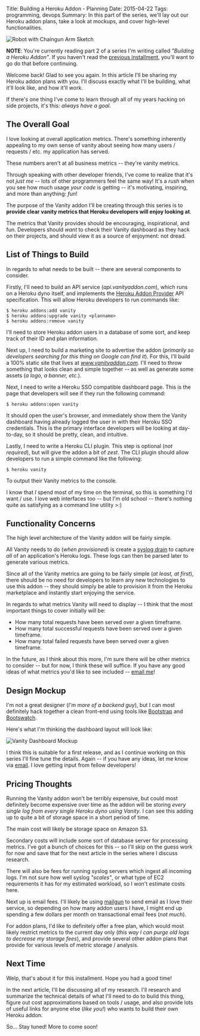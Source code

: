 Title: Building a Heroku Addon - Planning
Date: 2015-04-22
Tags: programming, devops
Summary: In this part of the series, we'll lay out our Heroku addon plans, take a look at mockups, and cover high-level functionalities.


![Robot with Chaingun Arm Sketch][]


**NOTE**: You're currently reading part 2 of a series I'm writing called
*"Building a Heroku Addon"*.  If you haven't read the
[previous installment][], you'll want to go do that before continuing.

Welcome back!  Glad to see you again.  In this article I'll be sharing my Heroku
addon plans with you.  I'll discuss exactly what I'll be building, what it'll
look like, and how it'll work.

If there's one thing I've come to learn through all of my years hacking on
side projects, it's this: *always have a goal*.


## The Overall Goal

I love looking at overall application metrics.  There's something inherently
appealing to my own sense of vanity about seeing how many users / requests /
etc. my application has served.

These numbers aren't at all business metrics -- they're vanity metrics.

Through speaking with other developer friends, I've come to realize that it's
not *just me* -- lots of other programmers feel the same way!  It's a *rush*
when you see how much usage *your code* is getting -- it's motivating,
inspiring, and more than anything: *fun*!

The purpose of the Vanity addon I'll be creating through this series is to
**provide clear vanity metrics that Heroku developers will enjoy looking at**.

The metrics that Vanity provides should be encouraging, inspirational, and fun.
Developers should *want* to check their Vanity dashboard as they hack on their
projects, and should view it as a source of enjoyment: not dread.


## List of Things to Build

In regards to what needs to be built -- there are several components to
consider.

Firstly, I'll need to build an API service (*api.vanityaddon.com*), which runs on
a Heroku dyno itself, and implements the [Heroku Addon Provider][] API
specification.  This will allow Heroku developers to run commands like:

```console
$ heroku addons:add vanity
$ heroku addons:upgrade vanity <planname>
$ heroku addons:remove vanity
```

I'll need to store Heroku addon users in a database of some sort, and keep track
of their ID and plan information.

Next up, I need to build a marketing site to advertise the addon (*primarily so
developers searching for this thing on Google can find it*).  For this, I'll
build a 100% static site that lives at *www.vanityaddon.com*.  I'll need to
throw something that looks clean and simple together -- as well as generate some
assets (*a logo, a banner, etc.*).

Next, I need to write a Heroku SSO compatible dashboard page.  This is the page
that developers will see if they run the following command:

```console
$ heroku addons:open vanity
```

It should open the user's browser, and immediately show them the Vanity
dashboard having already logged the user in with their Heroku SSO credentials.
This is the primary interface developers will be looking at day-to-day, so it
should be pretty, clean, and intuitive.

Lastly, I need to write a Heroku CLI plugin.  This step is optional (*not
required*), but will give the addon a bit of *zest*.  The CLI plugin should
allow developers to run a simple command like the following:

```console
$ heroku vanity
```

To output their Vanity metrics to the console.

I know that *I* spend most of my time on the terminal, so this is something I'd
want / use.  I love web interfaces too -- but I'm old school -- there's nothing
quite as satisfying as a command line utility >:)


## Functionality Concerns

The high level architecture of the Vanity addon will be fairly simple.

All Vanity needs to do (*when provisioned*) is create a [syslog drain][] to
capture *all* of an application's Heroku logs.  These logs can then be parsed
later to generate various metrics.

Since all of the Vanity metrics are going to be fairly simple (*at least, at
first*), there should be no need for developers to learn any new technologies to
use this addon -- they should simply be able to provision it from the Heroku
marketplace and instantly start enjoying the service.

In regards to what metrics Vanity will need to display -- I think that the most
important things to cover initially will be:

- How many total requests have been served over a given timeframe.
- How many total successful requests have been served over a given timeframe.
- How many total failed requests have been served over a given timeframe.

In the future, as I think about this more, I'm sure there will be other metrics
to consider -- but for now, I think these will suffice.  If you have any good
ideas of what metrics you'd like to see included -- [email me][]!


## Design Mockup

I'm not a great designer (*I'm more of a backend guy*), but I can most
definitely hack together a clean front-end using tools like [Bootstrap][] and
[Bootswatch][].

Here's what I'm thinking the dashboard layout will look like:

![Vanity Dashboard Mockup][]

I think this is suitable for a first release, and as I continue working on this
series I'll fine tune the details.  Again -- if you have any ideas, let me know
via [email][email me].  I love getting input from fellow developers!


## Pricing Thoughts

Running the Vanity addon won't be terribly expensive, but could most definitely
become expensive over time as the addon will be storing *every single log from
every single Heroku dyno using Vanity*.  I can see this adding up to quite a bit
of storage space in a short period of time.

The main cost will likely be storage space on Amazon S3.

Secondary costs will include some sort of database server for processing
metrics.  I've got a bunch of choices for this -- so I'll skip on the guess work
for now and save that for the next article in the series where I discuss
research.

There will also be fees for running syslog servers which ingest all incoming
logs.  I'm not sure how well syslog *"scales"*, or what type of EC2 requirements
it has for my estimated workload, so I won't estimate costs here.

Next up is email fees.  I'll likely be using [mailgun][] to send email as I love
their service, so depending on how many addon users I have, I might end up
spending a few dollars per month on transactional email fees (*not much*).

For addon plans, I'd like to definitely offer a free plan, which would most
likely restrict metrics to the current day only (*this way I can purge old logs
to decrease my storage fees*), and provide several other addon plans that
provide for various levels of metric storage / analysis.


## Next Time

Welp, that's about it for this installment.  Hope you had a good time!

In the next article, I'll be discussing all of my research.  I'll research and
summarize the technical details of what I'll need to do to build this thing,
figure out cost approximations based on tools / usage, and also provide lots of
useful links for anyone else (*like you!*) who wants to build their own Heroku
addon.

So...  Stay tuned!  More to come soon!


  [Robot with Chaingun Arm Sketch]: {filename}/images/2015/robot-with-chaingun-arm-sketch.jpg "Robot with Chaingun Arm Sketch"
  [previous installment]: {filename}/articles/2015/building-a-heroku-addon.md "Building a Heroku Addon"
  [syslog drain]: https://devcenter.heroku.com/articles/log-drains "Heroku Log Drains"
  [Heroku Addon Provider]: https://devcenter.heroku.com/articles/bootstrapping-add-on-provider "Bootstrapping an Addon Provider"
  [Bootstrap]: http://getbootstrap.com/ "Twitter Bootstrap"
  [Bootswatch]: https://bootswatch.com/ "Bootswatch - Themes for Bootstrap"
  [email me]: mailto:r@rdegges.com "Randall Degges' Email"
  [Vanity Dashboard Mockup]: {filename}/images/2015/vanity-dashboard-mockup.png "Vanity Dashboard Mockup"
  [mailgun]: http://www.mailgun.com/ "mailgun"
